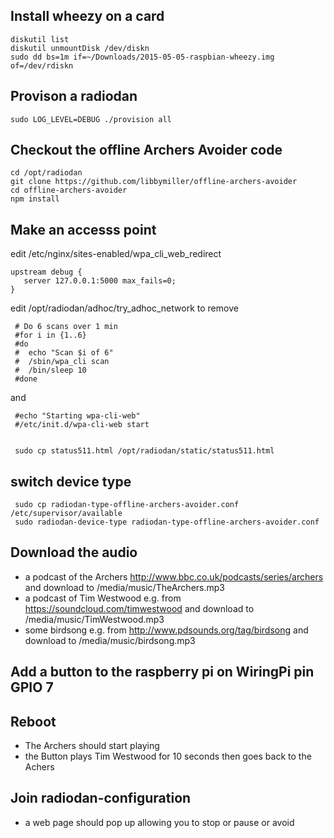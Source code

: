 ## Install wheezy on a card

    diskutil list
    diskutil unmountDisk /dev/diskn
    sudo dd bs=1m if=~/Downloads/2015-05-05-raspbian-wheezy.img of=/dev/rdiskn

## Provison a radiodan

    sudo LOG_LEVEL=DEBUG ./provision all

## Checkout the offline Archers Avoider code

    cd /opt/radiodan
    git clone https://github.com/libbymiller/offline-archers-avoider
    cd offline-archers-avoider
    npm install

## Make an accesss point

edit /etc/nginx/sites-enabled/wpa_cli_web_redirect

    upstream debug {
       server 127.0.0.1:5000 max_fails=0;
    }

edit /opt/radiodan/adhoc/try_adhoc_network to remove

     # Do 6 scans over 1 min
     #for i in {1..6}
     #do
     #  echo "Scan $i of 6"
     #  /sbin/wpa_cli scan
     #  /bin/sleep 10
     #done

and

     #echo "Starting wpa-cli-web"
     #/etc/init.d/wpa-cli-web start


     sudo cp status511.html /opt/radiodan/static/status511.html

## switch device type

     sudo cp radiodan-type-offline-archers-avoider.conf /etc/supervisor/available
     sudo radiodan-device-type radiodan-type-offline-archers-avoider.conf

## Download the audio

 * a podcast of the Archers http://www.bbc.co.uk/podcasts/series/archers and download to /media/music/TheArchers.mp3
 * a podcast of Tim Westwood e.g. from https://soundcloud.com/timwestwood and download to /media/music/TimWestwood.mp3
 * some birdsong e.g. from http://www.pdsounds.org/tag/birdsong and download to /media/music/birdsong.mp3

## Add a button to the raspberry pi on WiringPi pin GPIO 7 


## Reboot

 * The Archers should start playing
 * the Button plays Tim Westwood for 10 seconds then goes back to the Achers

## Join radiodan-configuration

 * a web page should pop up allowing you to stop or pause or avoid


